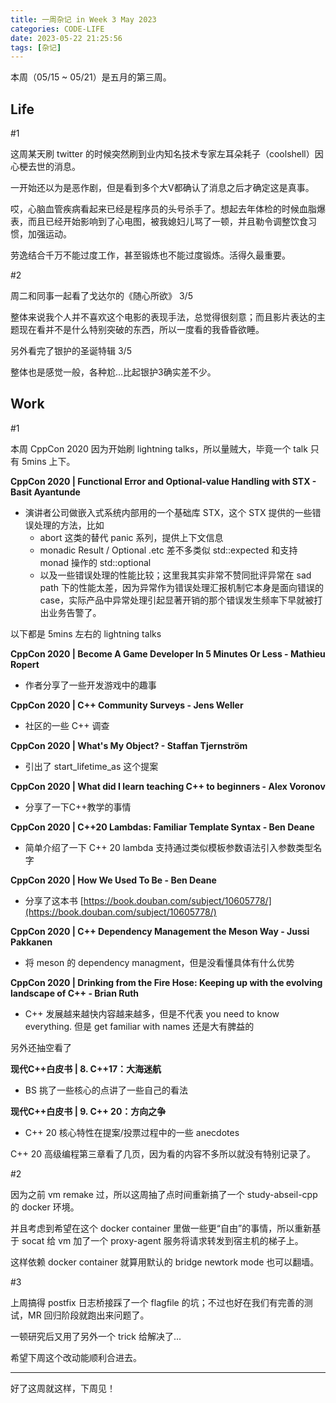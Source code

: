 ```yaml
---
title: 一周杂记 in Week 3 May 2023
categories: CODE-LIFE
date: 2023-05-22 21:25:56
tags: [杂记]
---
```

本周（05/15 ~ 05/21）是五月的第三周。

## Life

\#1

这周某天刷 twitter 的时候突然刷到业内知名技术专家左耳朵耗子（coolshell）因心梗去世的消息。

一开始还以为是恶作剧，但是看到多个大V都确认了消息之后才确定这是真事。

哎，心脑血管疾病看起来已经是程序员的头号杀手了。想起去年体检的时候血脂爆表，而且已经开始影响到了心电图，被我媳妇儿骂了一顿，并且勒令调整饮食习惯，加强运动。

劳逸结合千万不能过度工作，甚至锻炼也不能过度锻炼。活得久最重要。

\#2

周二和同事一起看了戈达尔的《随心所欲》 3/5

整体来说我个人并不喜欢这个电影的表现手法，总觉得很刻意；而且影片表达的主题现在看并不是什么特别突破的东西，所以一度看的我昏昏欲睡。

另外看完了银护的圣诞特辑 3/5

整体也是感觉一般，各种尬...比起银护3确实差不少。

## Work

\#1

本周 CppCon 2020 因为开始刷 lightning talks，所以量贼大，毕竟一个 talk 只有 5mins 上下。

**CppCon 2020 | Functional Error and Optional-value Handling with STX - Basit Ayantunde**

- 演讲者公司做嵌入式系统内部用的一个基础库 STX，这个 STX 提供的一些错误处理的方法，比如
    - abort 这类的替代 panic 系列，提供上下文信息
    - monadic Result / Optional .etc 差不多类似 std::expected 和支持 monad 操作的 std::optional
    - 以及一些错误处理的性能比较；这里我其实非常不赞同批评异常在 sad path 下的性能太差，因为异常作为错误处理汇报机制它本身是面向错误的case，实际产品中异常处理引起显著开销的那个错误发生频率下早就被打出业务告警了。

以下都是 5mins 左右的 lightning talks

**CppCon 2020 | Become A Game Developer In 5 Minutes Or Less - Mathieu Ropert**

- 作者分享了一些开发游戏中的趣事

**CppCon 2020 | C++ Community Surveys - Jens Weller**

- 社区的一些 C++ 调查

**CppCon 2020 | What's My Object? - Staffan Tjernström**

- 引出了 start_lifetime_as<T> 这个提案

**CppCon 2020 | What did I learn teaching C++ to beginners - Alex Voronov**

- 分享了一下C++教学的事情

**CppCon 2020 | C++20 Lambdas: Familiar Template Syntax - Ben Deane**

- 简单介绍了一下 C++ 20 lambda 支持通过类似模板参数语法引入参数类型名字

**CppCon 2020 | How We Used To Be - Ben Deane**

- 分享了这本书 [https://book.douban.com/subject/10605778/](https://book.douban.com/subject/10605778/)

**CppCon 2020 | C++ Dependency Management the Meson Way - Jussi Pakkanen**

- 将 meson 的 dependency managment，但是没看懂具体有什么优势

**CppCon 2020 | Drinking from the Fire Hose: Keeping up with the evolving landscape of C++ - Brian Ruth**

- C++ 发展越来越快内容越来越多，但是不代表 you need to know everything. 但是 get familiar with names 还是大有脾益的

另外还抽空看了

**现代C++白皮书 | 8. C++17：大海迷航**

- BS 挑了一些核心的点讲了一些自己的看法

**现代C++白皮书 | 9. C++ 20：方向之争**

- C++ 20 核心特性在提案/投票过程中的一些 anecdotes

C++ 20 高级编程第三章看了几页，因为看的内容不多所以就没有特别记录了。

\#2

因为之前 vm remake 过，所以这周抽了点时间重新搞了一个 study-abseil-cpp 的 docker 环境。

并且考虑到希望在这个 docker container 里做一些更“自由”的事情，所以重新基于 socat 给 vm 加了一个 proxy-agent 服务将请求转发到宿主机的梯子上。

这样依赖 docker container 就算用默认的 bridge newtork mode 也可以翻墙。

\#3

上周搞得 postfix 日志桥接踩了一个 flagfile 的坑；不过也好在我们有完善的测试，MR 回归阶段就跑出来问题了。

一顿研究后又用了另外一个 trick 给解决了...

希望下周这个改动能顺利合进去。

---

好了这周就这样，下周见！
